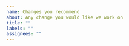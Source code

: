 ```yaml
---
name: Changes you recommend
about: Any change you would like we work on
title: ""
labels: ""
assignees: ""
---
```

